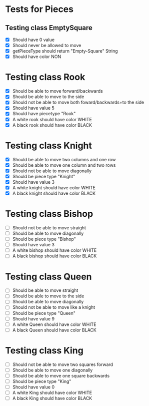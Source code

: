 Tests for Pieces
================
Testing class EmptySquare
-------------------------
- [X] Should have 0 value
- [X] Should never be allowed to move
- [X] getPieceType should return "Empty-Square" String
- [X] Should have color NON

Testing class Rook
==================
- [X] Should be able to move forward/backwards
- [X] Should be able to move to the side
- [X] Should not be able to move both foward/backwards+to the side
- [X] Should have value 5
- [X] Should have piecetype "Rook"
- [X] A white rook should have color WHITE
- [X] A black rook should have color BLACK

Testing class Knight
====================
- [X] Should be able to move two columns and one row
- [X] Should be able to move one column and two rows
- [X] Should not be able to move diagonally
- [X] Should be piece type "Knight"
- [X] Should have value 3
- [X] A white knight should have color WHITE
- [X] A black knight should have color BLACK

Testing class Bishop
===================
- [ ] Should not be able to move straight
- [ ] Should be able to move diagonally
- [ ] Should be piece type "Bishop"
- [ ] Should have value 3
- [ ] A white bishop should have color WHITE
- [ ] A black bishop should have color BLACK

Testing class Queen
===================
- [ ] Should be able to move straight
- [ ] Should be able to move to the side
- [ ] Should be able to move diagonally
- [ ] Should not be able to move like a knight
- [ ] Should be piece type "Queen"
- [ ] Should have value 9
- [ ] A white Queen should have color WHITE
- [ ] A black Queen should have color BLACK

Testing class King
==================
- [ ] Should not be able to move two squares forward
- [ ] Should be able to move one diagonally 
- [ ] Should be able to move one square backwards
- [ ] Should be piece type "King"
- [ ] Should have value 0
- [ ] A white King should have color WHITE
- [ ] A black King should have color BLACK